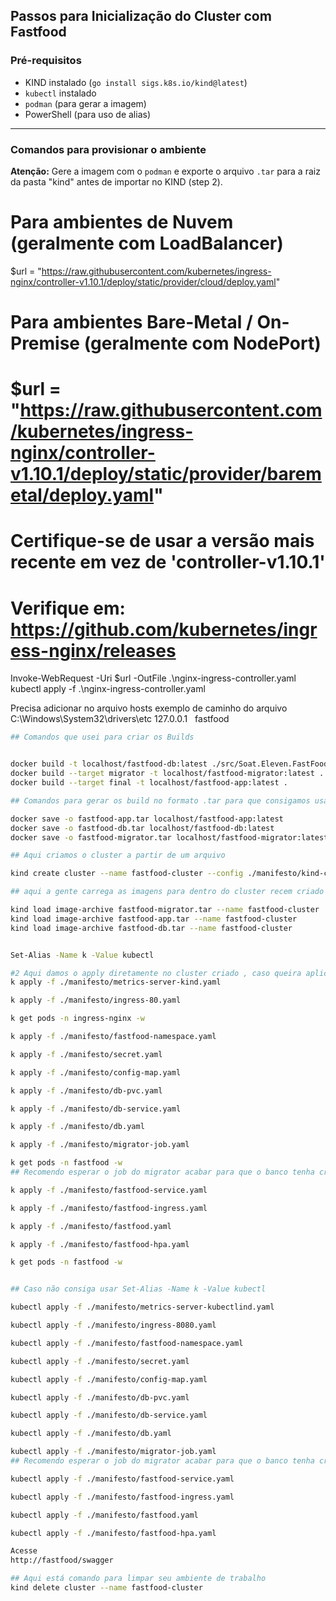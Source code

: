 ## Passos para Inicialização do Cluster com Fastfood

### Pré-requisitos

- KIND instalado (`go install sigs.k8s.io/kind@latest`)
- `kubectl` instalado
- `podman` (para gerar a imagem)
- PowerShell (para uso de alias)

---

### Comandos para provisionar o ambiente


**Atenção:** Gere a imagem com o `podman` e exporte o arquivo `.tar` para a raiz da pasta "kind" antes de importar no KIND (step 2).

# Para ambientes de Nuvem (geralmente com LoadBalancer)
$url = "https://raw.githubusercontent.com/kubernetes/ingress-nginx/controller-v1.10.1/deploy/static/provider/cloud/deploy.yaml"

# Para ambientes Bare-Metal / On-Premise (geralmente com NodePort)
# $url = "https://raw.githubusercontent.com/kubernetes/ingress-nginx/controller-v1.10.1/deploy/static/provider/baremetal/deploy.yaml"

# Certifique-se de usar a versão mais recente em vez de 'controller-v1.10.1'
# Verifique em: https://github.com/kubernetes/ingress-nginx/releases

Invoke-WebRequest -Uri $url -OutFile .\nginx-ingress-controller.yaml
kubectl apply -f .\nginx-ingress-controller.yaml

Precisa adicionar no arquivo hosts 
exemplo de caminho do arquivo C:\Windows\System32\drivers\etc
127.0.0.1   fastfood

```bash
## Comandos que usei para criar os Builds


docker build -t localhost/fastfood-db:latest ./src/Soat.Eleven.FastFood.Infra/
docker build --target migrator -t localhost/fastfood-migrator:latest .
docker build --target final -t localhost/fastfood-app:latest .

## Comandos para gerar os build no formato .tar para que consigamos usar em ambientes local 

docker save -o fastfood-app.tar localhost/fastfood-app:latest
docker save -o fastfood-db.tar localhost/fastfood-db:latest
docker save -o fastfood-migrator.tar localhost/fastfood-migrator:latest

## Aqui criamos o cluster a partir de um arquivo

kind create cluster --name fastfood-cluster --config ./manifesto/kind-config.yaml

## aqui a gente carrega as imagens para dentro do cluster recem criado 

kind load image-archive fastfood-migrator.tar --name fastfood-cluster
kind load image-archive fastfood-app.tar --name fastfood-cluster
kind load image-archive fastfood-db.tar --name fastfood-cluster


Set-Alias -Name k -Value kubectl

#2 Aqui damos o apply diretamente no cluster criado , caso queira aplicar de uma vez vou colocar um marcadores indicando onde parar para que a aplicação funcione corretamente
k apply -f ./manifesto/metrics-server-kind.yaml

k apply -f ./manifesto/ingress-80.yaml

k get pods -n ingress-nginx -w

k apply -f ./manifesto/fastfood-namespace.yaml

k apply -f ./manifesto/secret.yaml

k apply -f ./manifesto/config-map.yaml

k apply -f ./manifesto/db-pvc.yaml

k apply -f ./manifesto/db-service.yaml

k apply -f ./manifesto/db.yaml

k apply -f ./manifesto/migrator-job.yaml

k get pods -n fastfood -w
## Recomendo esperar o job do migrator acabar para que o banco tenha criado todas as tabelas antes de subir aplicação  k get pods -n fastfood -w

k apply -f ./manifesto/fastfood-service.yaml

k apply -f ./manifesto/fastfood-ingress.yaml

k apply -f ./manifesto/fastfood.yaml

k apply -f ./manifesto/fastfood-hpa.yaml

k get pods -n fastfood -w


## Caso não consiga usar Set-Alias -Name k -Value kubectl

kubectl apply -f ./manifesto/metrics-server-kubectlind.yaml

kubectl apply -f ./manifesto/ingress-8080.yaml

kubectl apply -f ./manifesto/fastfood-namespace.yaml

kubectl apply -f ./manifesto/secret.yaml

kubectl apply -f ./manifesto/config-map.yaml

kubectl apply -f ./manifesto/db-pvc.yaml

kubectl apply -f ./manifesto/db-service.yaml

kubectl apply -f ./manifesto/db.yaml

kubectl apply -f ./manifesto/migrator-job.yaml
## Recomendo esperar o job do migrator acabar para que o banco tenha criado todas as tabelas antes de subir aplicação

kubectl apply -f ./manifesto/fastfood-service.yaml

kubectl apply -f ./manifesto/fastfood-ingress.yaml

kubectl apply -f ./manifesto/fastfood.yaml

kubectl apply -f ./manifesto/fastfood-hpa.yaml

Acesse 
http://fastfood/swagger

## Aqui está comando para limpar seu ambiente de trabalho
kind delete cluster --name fastfood-cluster
